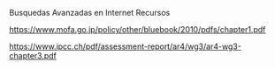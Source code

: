 Busquedas Avanzadas en Internet
Recursos

https://www.mofa.go.jp/policy/other/bluebook/2010/pdfs/chapter1.pdf

https://www.ipcc.ch/pdf/assessment-report/ar4/wg3/ar4-wg3-chapter3.pdf
